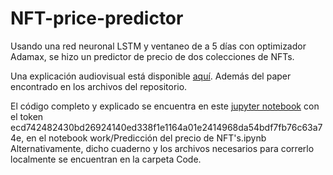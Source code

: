 # NFT-price-predictor

Usando una red neuronal LSTM y ventaneo de a 5 días con optimizador Adamax, se hizo un predictor de precio de dos colecciones de NFTs.

Una explicación audiovisual está disponible [aquí](https://youtu.be/tKAJgUnLfyU). Además del paper encontrado en los archivos del repositorio.

El código completo y explicado se encuentra en este [jupyter notebook](http://34.125.227.157:8080/tree) con el token ecd742482430bd26924140ed338f1e1164a01e2414968da54bdf7fb76c63a74e, en el notebook work/Predicción del precio de NFT's.ipynb
Alternativamente, dicho cuaderno y los archivos necesarios para correrlo localmente se encuentran en la carpeta Code.
